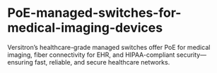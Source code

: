 # PoE-managed-switches-for-medical-imaging-devices
Versitron’s healthcare-grade managed switches offer PoE for medical imaging, fiber connectivity for EHR, and HIPAA-compliant security—ensuring fast, reliable, and secure healthcare networks.
